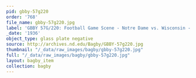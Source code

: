 ```yaml
---
pid: gbby-57g220
order: '768'
file_name: gbby-57g220.jpg
label: 'GBBY 57G/220: Football Game Scene - Notre Dame vs. Wisconsin - 1936'
_date: '1936'
object_type: glass plate negative
source: http://archives.nd.edu/Bagby/GBBY-57g220.jpg
thumbnail: "/_data/raw_images/bagby/gbby-57g220.jpg"
full: "/_data/raw_images/bagby/gbby-57g220.jpg"
layout: bagby_item
collection: bagby
---
```

